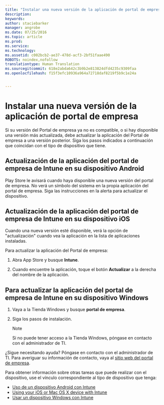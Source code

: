 ```yaml
---
title: "Instalar una nueva versión de la aplicación de portal de empresa | Microsoft Intune"
description: 
keywords: 
author: staciebarker
manager: angrobe
ms.date: 07/25/2016
ms.topic: article
ms.prod: 
ms.service: 
ms.technology: 
ms.assetid: c002bcb2-ae37-478d-acf3-2bf51faae490
ROBOTS: noindex,nofollow
translationtype: Human Translation
ms.sourcegitcommit: 618e2abda642c3b9b2e813824dfd4235c9309faa
ms.openlocfilehash: f15f3efc10936a964a72718daf8219f5b9c1e24a


---
```


# Instalar una nueva versión de la aplicación de portal de empresa

Si su versión del Portal de empresa ya no es compatible, o si hay disponible una versión más actualizada, debe actualizar la aplicación del Portal de empresa a una versión posterior. Siga los pasos indicados a continuación que coincidan con el tipo de dispositivo que tiene.

## Actualización de la aplicación del portal de empresa de Intune en su dispositivo Android

Play Store le avisará cuando haya disponible una nueva versión del portal de empresa. No verá un símbolo del sistema en la propia aplicación del portal de empresa. Siga las instrucciones en la alerta para actualizar el dispositivo.

## Actualización de la aplicación del portal de empresa de Intune en su dispositivo iOS

Cuando una nueva versión esté disponible, verá la opción de "actualización" cuando vea la aplicación en la lista de aplicaciones instaladas.  

Para actualizar la aplicación del Portal de empresa:

1. Abra App Store y busque **Intune**.

2. Cuando encuentre la aplicación, toque el botón **Actualizar** a la derecha del nombre de la aplicación.

## Para actualizar la aplicación del portal de empresa de Intune en su dispositivo Windows

1.  Vaya a la Tienda Windows y busque **portal de empresa**.

2.  Siga los pasos de instalación.

    > [!NOTE]
    > Si no puede tener acceso a la Tienda Windows, póngase en contacto con el administrador de TI.


¿Sigue necesitando ayuda? Póngase en contacto con el administrador de TI. Para averiguar su información de contacto, vaya al [sitio web del portal de empresa](http://portal.manage.microsoft.com).

Para obtener información sobre otras tareas que puede realizar con el dispositivo, use el vínculo correspondiente al tipo de dispositivo que tenga:

- [Uso de un dispositivo Android con Intune](using-your-android-device-with-intune.md)</br>
- [Using your iOS or Mac OS X device with Intune](using-your-ios-or-mac-os-x-device-with-intune.md)</br>
- [Usar un dispositivo Windows con Intune](using-your-windows-device-with-intune.md)



<!--HONumber=Jul16_HO4-->


